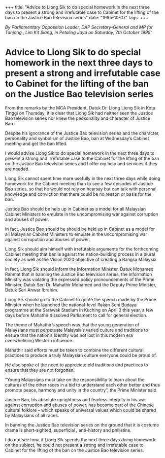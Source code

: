 +++ 
title: "Advice to Liong Sik to do special homework in the next three days to present a strong and irrefutable case to Cabinet for the lifting of the ban on the Justice Bao television series"
date: "1995-10-07"
tags:
+++

_By Parliamentary Opposition Leader, DAP Secretary-General and MP for Tanjong , Lim Kit Siang, in Petaling Jaya on Saturday, 7th October 1995:_

# Advice to Liong Sik to do special homework in the next three days to present a strong and irrefutable case to Cabinet for the lifting of the ban on the Justice Bao television series

From the remarks by the MCA President, Datuk Dr. Liong Liong Sik in Kota Tinggi on Thursday, it is clear that Liong Sik had neither seen the Justice Bao television series nor knew the peosonality and character of Justice Bao.</u>

Despite his ignorance of the Justice Bao television series and the character, personality and synbolism of Justice Bao, ban at Wednesday’s Cabinet meeting and get the ban lifted.

I would advise Liong Sik to do special homework in the next three days to present a strong and irrefutable case to the Cabinet for the lifting of the ban on the Justice Bao television series and I offer my help and services if they are needed.

Liong Sik cannot spent time more usefully in the next three days while doing homework for the Cabinet meeting than to see a few episodes of Justice Bao series, so that he would not rely on hearsay but can talk with personal knowledge and conviction that there could be no reason or basis for the ban.

Justice Bao should be help up in Cabinet as a model for all Malaysian Cabinet Ministers to emulate in the uncompromising war against corruption and abuses of power.

In fact, Justice Bao should be should be held up in Cabinet as a model for all Malaysian Cabinet Ministers to emulate in the uncompromising war against corrupution and abuses of power.

Liong Sik should aim himself with irrefutable arguments for the forthcoming Cabinet meeting that ban is against the nation-building process in a plural society as well as the Vision 2020 objective of creating a Bangsa Malaysia.

In fact, Liong Sik should inform the Information Minister, Datuk Mohamed Rahmat that in banning the Justice Bao television series, the Information Ministry was violating the expressed policy pronouncements of the Prime Minister, Datuk Seri Dr. Mahathir Mohamed and the Deputy Prime Minister, Datuk Seri Anwar Ibrahim.

Liong Sik should go to the Cabinet to quote the speech made by the Prime Minister when he launched the national-level Rakan Seni Budaya programme at the Sarawak Stadium in Kuching on April 3 this year, a few days before Mahathir dissolved Parliament to call for general election.

The theme of Mahathir’s speech was that the young generation of Malaysians must perpetuate Malaysia’s varied culture and traditions to ensure that the nation’s Identity was not lost in this modern era overwhelming Western influence.


Mahathir said efforts must be taken to combine the different cultural practices to produce a truly Malaysian culture everyone could be proud of.

He also spoke of the need to appreciate old traditions and practices to ensure that they are not forgotten.

“Young Malaysians must take on the responsibility to learn about the cultures of the other races in a bid to understand each other better and thus promote peace, harmony and unity in the country”, the Prime Minister said.

Justice Bao, his absolute uprightness and fearless integrity in his war against corruption and abuses of power, has become part of the Chinese cultural folklore – which speaks of universal values which could be shared by Malaysians of all races.

In banning the Justice Bao television series on the ground that it is costume drama is short-sighted, superficial , anti-history and philistine.

I do not see how, if Liong Sik spends the next three days doing homework on the subject, he could not present  a strong and irrefutable case to Cabinet for the lifting of the ban on the Justice Bao television series.
 
